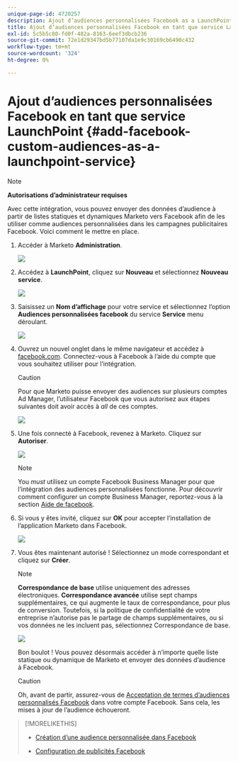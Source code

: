 ```yaml
---
unique-page-id: 4720257
description: Ajout d’audiences personnalisées Facebook as a LaunchPoint Service - Documents Marketo - Documentation du produit
title: Ajout d’audiences personnalisées Facebook en tant que service LaunchPoint
exl-id: 5c5b5c80-fd0f-482a-8163-6eef3dbcb236
source-git-commit: 72e1d29347bd5b77107da1e9c30169cb6490c432
workflow-type: tm+mt
source-wordcount: '324'
ht-degree: 0%

---
```


# Ajout d’audiences personnalisées Facebook en tant que service LaunchPoint {#add-facebook-custom-audiences-as-a-launchpoint-service}

>[!NOTE]
>
>**Autorisations d’administrateur requises**

Avec cette intégration, vous pouvez envoyer des données d’audience à partir de listes statiques et dynamiques Marketo vers Facebook afin de les utiliser comme audiences personnalisées dans les campagnes publicitaires Facebook. Voici comment le mettre en place.

1. Accéder à Marketo **Administration**.

   ![](assets/image2016-11-29-10-3a50-3a29.png)

1. Accédez à **LaunchPoint**, cliquez sur **Nouveau** et sélectionnez **Nouveau service**.

   ![](assets/image2016-11-29-10-3a51-3a11.png)

1. Saisissez un **Nom d’affichage** pour votre service et sélectionnez l’option **Audiences personnalisées facebook** du service **Service** menu déroulant.

   ![](assets/image2016-11-29-12-3a51-3a8.png)

1. Ouvrez un nouvel onglet dans le même navigateur et accédez à [facebook.com](https://www.facebook.com/). Connectez-vous à Facebook à l’aide du compte que vous souhaitez utiliser pour l’intégration.

   >[!CAUTION]
   >
   >Pour que Marketo puisse envoyer des audiences sur plusieurs comptes Ad Manager, l’utilisateur Facebook que vous autorisez aux étapes suivantes doit avoir accès à *all* de ces comptes.

   ![](assets/image2016-11-29-10-3a52-3a29.png)

1. Une fois connecté à Facebook, revenez à Marketo. Cliquez sur **Autoriser**.

   ![](assets/fb-custom-authorize-hand.png)

   >[!NOTE]
   >
   >You _must_ utilisez un compte Facebook Business Manager pour que l’intégration des audiences personnalisées fonctionne. Pour découvrir comment configurer un compte Business Manager, reportez-vous à la section [Aide de facebook](https://www.facebook.com/business/help/1710077379203657).

1. Si vous y êtes invité, cliquez sur **OK** pour accepter l’installation de l’application Marketo dans Facebook.

   ![](assets/image2016-11-29-10-3a56-3a3.png)

1. Vous êtes maintenant autorisé ! Sélectionnez un mode correspondant et cliquez sur **Créer**.

   >[!NOTE]
   >
   >**Correspondance de base** utilise uniquement des adresses électroniques. **Correspondance avancée** utilise sept champs supplémentaires, ce qui augmente le taux de correspondance, pour plus de conversion. Toutefois, si la politique de confidentialité de votre entreprise n’autorise pas le partage de champs supplémentaires, ou si vos données ne les incluent pas, sélectionnez Correspondance de base.

   ![](assets/fb-custom-adv-matching-hands.png)

   Bon boulot ! Vous pouvez désormais accéder à n’importe quelle liste statique ou dynamique de Marketo et envoyer des données d’audience à Facebook.

   >[!CAUTION]
   >
   >Oh, avant de partir, assurez-vous de [Acceptation de termes d’audiences personnalisés Facebook](https://www.facebook.com/ads/manage/customaudiences/tos.php) dans votre compte Facebook. Sans cela, les mises à jour de l’audience échoueront.

>[!MORELIKETHIS]
>
>* [Création d’une audience personnalisée dans Facebook](/help/marketo/product-docs/demand-generation/facebook/create-a-custom-audience-in-facebook.md)
>
>* [Configuration de publicités Facebook](/help/marketo/product-docs/demand-generation/facebook/set-up-facebook-lead-ads.md)

